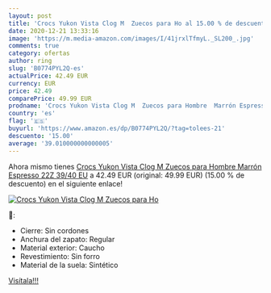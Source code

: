 ```yaml
---
layout: post
title: 'Crocs Yukon Vista Clog M  Zuecos para Ho al 15.00 % de descuento'
date: 2020-12-21 13:33:16
image: 'https://m.media-amazon.com/images/I/41jrxlTfmyL._SL200_.jpg'
comments: true
category: ofertas
author: ring
slug: 'B0774PYL2Q-es'
actualPrice: 42.49 EUR
currency: EUR
price: 42.49
comparePrice: 49.99 EUR
prodname: 'Crocs Yukon Vista Clog M  Zuecos para Hombre  Marrón Espresso 22Z  39/40 EU'
country: 'es'
flag: '🇪🇸'
buyurl: 'https://www.amazon.es/dp/B0774PYL2Q/?tag=tolees-21'
descuento: '15.00'
average: '39.010000000000005'
---
```


Ahora mismo tienes [Crocs Yukon Vista Clog M  Zuecos para Hombre  Marrón Espresso 22Z  39/40 EU](https://www.amazon.es/dp/B0774PYL2Q/?tag=tolees-21) a 42.49 EUR (original: 49.99 EUR) (15.00 %  de descuento) en el siguiente enlace!

[![Crocs Yukon Vista Clog M  Zuecos para Ho](https://m.media-amazon.com/images/I/41jrxlTfmyL._SL200_.jpg)](https://www.amazon.es/dp/B0774PYL2Q/?tag=tolees-21)

🔎:

- Cierre: Sin cordones
- Anchura del zapato: Regular
- Material exterior: Caucho
- Revestimiento: Sin forro
- Material de la suela: Sintético

[Visítala!!!](https://www.amazon.es/dp/B0774PYL2Q/?tag=tolees-21)
